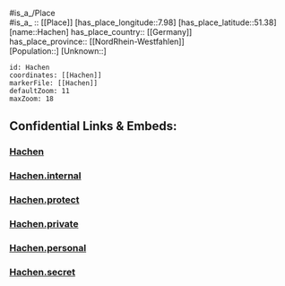 ﻿---
location: [51.38,7.98] 
mapzoom: [7,12] 
mapmarker: city 
type: City
tags:
- geo/City


SpocWebEntityId: 30688
isDeleted: false
confidential: public

---
#is_a_/Place  
#is_a_ :: [[Place]] 
[has_place_longitude::7.98] 
[has_place_latitude::51.38] 
[name::Hachen] 
has_place_country:: [[Germany]]  
has_place_province:: [[NordRhein-Westfahlen]]  
[Population::] 
[Unknown::] 


```leaflet
id: Hachen
coordinates: [[Hachen]] 
markerFile: [[Hachen]] 
defaultZoom: 11 
maxZoom: 18
```


## Confidential Links & Embeds: 

### [Hachen](/_public/Earth/Continent/Europe/Europe~Central/Germany/Germany~West/Nord_Rhein-Westfalen/counties~NW/Hochsauerlandkreis/cities~Hochsauerland/Sundern,Sauerland/Hachen.md) 

### [Hachen.internal](/_internal/Earth/Continent/Europe/Europe~Central/Germany/Germany~West/Nord_Rhein-Westfalen/counties~NW/Hochsauerlandkreis/cities~Hochsauerland/Sundern,Sauerland/Hachen.internal.md) 

### [Hachen.protect](/_protect/Earth/Continent/Europe/Europe~Central/Germany/Germany~West/Nord_Rhein-Westfalen/counties~NW/Hochsauerlandkreis/cities~Hochsauerland/Sundern,Sauerland/Hachen.protect.md) 

### [Hachen.private](/_private/Earth/Continent/Europe/Europe~Central/Germany/Germany~West/Nord_Rhein-Westfalen/counties~NW/Hochsauerlandkreis/cities~Hochsauerland/Sundern,Sauerland/Hachen.private.md) 

### [Hachen.personal](/_personal/Earth/Continent/Europe/Europe~Central/Germany/Germany~West/Nord_Rhein-Westfalen/counties~NW/Hochsauerlandkreis/cities~Hochsauerland/Sundern,Sauerland/Hachen.personal.md) 

### [Hachen.secret](/_secret/Earth/Continent/Europe/Europe~Central/Germany/Germany~West/Nord_Rhein-Westfalen/counties~NW/Hochsauerlandkreis/cities~Hochsauerland/Sundern,Sauerland/Hachen.secret.md) 
